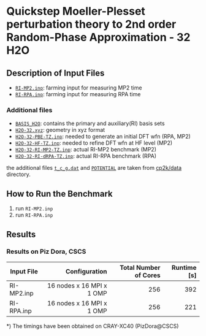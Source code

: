 # Quickstep Moeller-Plesset perturbation theory to 2nd order Random-Phase Approximation - 32 H2O

## Description of Input Files

- [`RI-MP2.inp`](RI-MP2.inp): farming input for measuring MP2 time
- [`RI-RPA.inp`](RI-RPA.inp): farming input for measuring RPA time

### Additional files

- [`BASIS_H2O`](BASIS_H2O): contains the primary and auxiliary(RI) basis sets
- [`H2O-32.xyz`](H2O-32.xyz): geometry in xyz format
- [`H2O-32-PBE-TZ.inp`](H2O-32-PBE-TZ.inp): needed to generate an initial DFT wfn (RPA, MP2)
- [`H2O-32-HF-TZ.inp`](H2O-32-HF-TZ.inp): needed to refine DFT wfn at HF level (MP2)
- [`H2O-32-RI-MP2-TZ.inp`](H2O-32-RI-MP2-TZ.inp): actual RI-MP2 benchmark (MP2)
- [`H2O-32-RI-dRPA-TZ.inp`](H2O-32-RI-dRPA-TZ.inp): actual RI-RPA benchmark (RPA)

the additional files [`t_c_g.dat`](../../../data/t_c_g.dat) and [`POTENTIAL`](../../../data/POTENTIAL) are taken from [cp2k/data](../../../data) directory.

## How to Run the Benchmark

1) run `RI-MP2.inp`
2) run `RI-RPA.inp`

## Results

### Results on Piz Dora, CSCS

| Input File | Configuration             | Total Number of Cores| Runtime [s]  |
| ---------- | -------------------------:| --------------------:| ------------:|
| RI-MP2.inp | 16 nodes x 16 MPI x 1 OMP |                  256 |          392 |
| RI-RPA.inp | 16 nodes x 16 MPI x 1 OMP |                  256 |          221 |

*) The timings have been obtained on CRAY-XC40 (PizDora@CSCS)
